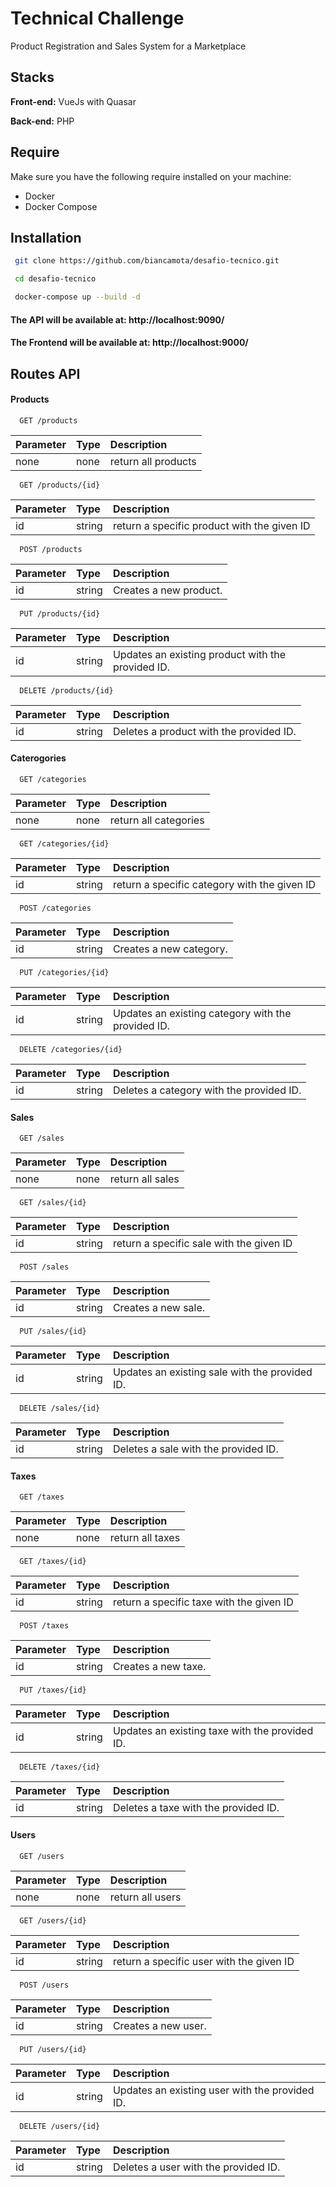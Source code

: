 
# Technical Challenge

Product Registration and Sales System for a Marketplace


## Stacks

**Front-end:** VueJs with Quasar

**Back-end:** PHP

## Require

Make sure you have the following require installed on your machine:

- Docker
- Docker Compose

## Installation

```bash
 git clone https://github.com/biancamota/desafio-tecnico.git
```
```bash
 cd desafio-tecnico
```

```bash
 docker-compose up --build -d
```

#### The API will be available at: http://localhost:9090/

#### The Frontend will be available at: http://localhost:9000/

## Routes API

#### Products

```http
  GET /products
```

| Parameter   | Type       | Description                           |
| :---------- | :--------- | :---------------------------------- |
| none | none | return all products |

```http
  GET /products/{id}
```

| Parameter   | Type       | Description                           |
| :---------- | :--------- | :---------------------------------- |
| id | string | return a specific product with the given ID |                      |

```http
  POST /products
```

| Parameter   | Type       | Description                           |
| :---------- | :--------- | :---------------------------------- |
| id | string | Creates a new product. |   

```http
  PUT /products/{id}
```

| Parameter   | Type       | Description                           |
| :---------- | :--------- | :---------------------------------- |
| id | string | Updates an existing product with the provided ID. |  

```http
  DELETE /products/{id}
```

| Parameter   | Type       | Description                           |
| :---------- | :--------- | :---------------------------------- |
| id | string | Deletes a product with the provided ID. |  

#### Caterogories

```http
  GET /categories
```

| Parameter   | Type       | Description                           |
| :---------- | :--------- | :---------------------------------- |
| none | none | return all categories |

```http
  GET /categories/{id}
```

| Parameter   | Type       | Description                           |
| :---------- | :--------- | :---------------------------------- |
| id | string | return a specific category with the given ID |                      |

```http
  POST /categories
```

| Parameter   | Type       | Description                           |
| :---------- | :--------- | :---------------------------------- |
| id | string | Creates a new category. |   

```http
  PUT /categories/{id}
```

| Parameter   | Type       | Description                           |
| :---------- | :--------- | :---------------------------------- |
| id | string | Updates an existing category with the provided ID. |  

```http
  DELETE /categories/{id}
```

| Parameter   | Type       | Description                           |
| :---------- | :--------- | :---------------------------------- |
| id | string | Deletes a category with the provided ID. |  

#### Sales

```http
  GET /sales
```

| Parameter   | Type       | Description                           |
| :---------- | :--------- | :---------------------------------- |
| none | none | return all sales |

```http
  GET /sales/{id}
```

| Parameter   | Type       | Description                           |
| :---------- | :--------- | :---------------------------------- |
| id | string | return a specific sale with the given ID |                      |

```http
  POST /sales
```

| Parameter   | Type       | Description                           |
| :---------- | :--------- | :---------------------------------- |
| id | string | Creates a new sale. |   

```http
  PUT /sales/{id}
```

| Parameter   | Type       | Description                           |
| :---------- | :--------- | :---------------------------------- |
| id | string | Updates an existing sale with the provided ID. |  

```http
  DELETE /sales/{id}
```

| Parameter   | Type       | Description                           |
| :---------- | :--------- | :---------------------------------- |
| id | string | Deletes a sale with the provided ID. |  

#### Taxes

```http
  GET /taxes
```

| Parameter   | Type       | Description                           |
| :---------- | :--------- | :---------------------------------- |
| none | none | return all taxes |

```http
  GET /taxes/{id}
```

| Parameter   | Type       | Description                           |
| :---------- | :--------- | :---------------------------------- |
| id | string | return a specific taxe with the given ID |                      |

```http
  POST /taxes
```

| Parameter   | Type       | Description                           |
| :---------- | :--------- | :---------------------------------- |
| id | string | Creates a new taxe. |   

```http
  PUT /taxes/{id}
```

| Parameter   | Type       | Description                           |
| :---------- | :--------- | :---------------------------------- |
| id | string | Updates an existing taxe with the provided ID. |  

```http
  DELETE /taxes/{id}
```

| Parameter   | Type       | Description                           |
| :---------- | :--------- | :---------------------------------- |
| id | string | Deletes a taxe with the provided ID. |  

#### Users

```http
  GET /users
```

| Parameter   | Type       | Description                           |
| :---------- | :--------- | :---------------------------------- |
| none | none | return all users |

```http
  GET /users/{id}
```

| Parameter   | Type       | Description                           |
| :---------- | :--------- | :---------------------------------- |
| id | string | return a specific user with the given ID |                      |

```http
  POST /users
```

| Parameter   | Type       | Description                           |
| :---------- | :--------- | :---------------------------------- |
| id | string | Creates a new user. |   

```http
  PUT /users/{id}
```

| Parameter   | Type       | Description                           |
| :---------- | :--------- | :---------------------------------- |
| id | string | Updates an existing user with the provided ID. |  

```http
  DELETE /users/{id}
```

| Parameter   | Type       | Description                           |
| :---------- | :--------- | :---------------------------------- |
| id | string | Deletes a user with the provided ID. |  

